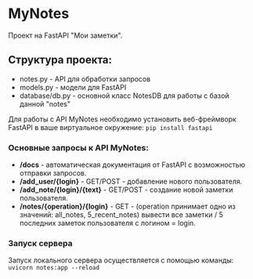 # MyNotes
Проект на FastAPI "Мои заметки".

## Структура проекта:
- notes.py - API для обработки запросов
- models.py - модели для FastAPI
- database/db.py - основной класс NotesDB для работы с базой данной "notes"

Для работы с API MyNotes необходимо установить веб-фреймворк FastAPI в ваше виртуальное окружение: `pip install fastapi`

### Основные запросы к API MyNotes:
- **/docs** - автоматическая документация от FastAPI с возможностью отправки запросов.
- **/add_user/{login}** - GET/POST - добавление нового пользователя.
- **/add_note/{login}/{text}** - GET/POST - создание новой заметки пользователя.
- **/notes/{operation}/{login}** - GET - (operation принимает одно из значений: all_notes, 5_recent_notes) 
вывести все заметки / 5 последних заметок пользователя с логином = login.

### Запуск сервера
Запуск локального сервера осуществляется с помощью команды:
`uvicorn notes:app --reload`


